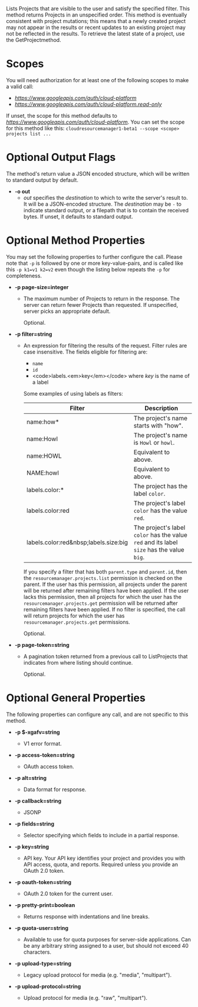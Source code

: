 Lists Projects that are visible to the user and satisfy the
specified filter. This method returns Projects in an unspecified order.
This method is eventually consistent with project mutations; this means
that a newly created project may not appear in the results or recent
updates to an existing project may not be reflected in the results. To
retrieve the latest state of a project, use the GetProjectmethod.
# Scopes

You will need authorization for at least one of the following scopes to make a valid call:

* *https://www.googleapis.com/auth/cloud-platform*
* *https://www.googleapis.com/auth/cloud-platform.read-only*

If unset, the scope for this method defaults to *https://www.googleapis.com/auth/cloud-platform*.
You can set the scope for this method like this: `cloudresourcemanager1-beta1 --scope <scope> projects list ...`

# Optional Output Flags

The method's return value a JSON encoded structure, which will be written to standard output by default.

* **-o out**
    - *out* specifies the *destination* to which to write the server's result to.
      It will be a JSON-encoded structure.
      The *destination* may be `-` to indicate standard output, or a filepath that is to contain the received bytes.
      If unset, it defaults to standard output.
# Optional Method Properties

You may set the following properties to further configure the call. Please note that `-p` is followed by one 
or more key-value-pairs, and is called like this `-p k1=v1 k2=v2` even though the listing below repeats the
`-p` for completeness.

* **-p page-size=integer**
    - The maximum number of Projects to return in the response.
        The server can return fewer Projects than requested.
        If unspecified, server picks an appropriate default.
        
        Optional.

* **-p filter=string**
    - An expression for filtering the results of the request.  Filter rules are
        case insensitive. The fields eligible for filtering are:
        
        + `name`
        + `id`
        + &lt;code&gt;labels.&lt;em&gt;key&lt;/em&gt;&lt;/code&gt; where *key* is the name of a label
        
        Some examples of using labels as filters:
        
        |Filter|Description|
        |------|-----------|
        |name:how*|The project&#39;s name starts with &#34;how&#34;.|
        |name:Howl|The project&#39;s name is `Howl` or `howl`.|
        |name:HOWL|Equivalent to above.|
        |NAME:howl|Equivalent to above.|
        |labels.color:*|The project has the label `color`.|
        |labels.color:red|The project&#39;s label `color` has the value `red`.|
        |labels.color:red&amp;nbsp;labels.size:big|The project&#39;s label `color` has the value `red` and its label `size` has the value `big`.
        
        If you specify a filter that has both `parent.type` and `parent.id`, then
        the `resourcemanager.projects.list` permission is checked on the parent.
        If the user has this permission, all projects under the parent will be
        returned after remaining filters have been applied. If the user lacks this
        permission, then all projects for which the user has the
        `resourcemanager.projects.get` permission will be returned after remaining
        filters have been applied. If no filter is specified, the call will return
        projects for which the user has `resourcemanager.projects.get` permissions.
        
        Optional.

* **-p page-token=string**
    - A pagination token returned from a previous call to ListProjects
        that indicates from where listing should continue.
        
        Optional.

# Optional General Properties

The following properties can configure any call, and are not specific to this method.

* **-p $-xgafv=string**
    - V1 error format.

* **-p access-token=string**
    - OAuth access token.

* **-p alt=string**
    - Data format for response.

* **-p callback=string**
    - JSONP

* **-p fields=string**
    - Selector specifying which fields to include in a partial response.

* **-p key=string**
    - API key. Your API key identifies your project and provides you with API access, quota, and reports. Required unless you provide an OAuth 2.0 token.

* **-p oauth-token=string**
    - OAuth 2.0 token for the current user.

* **-p pretty-print=boolean**
    - Returns response with indentations and line breaks.

* **-p quota-user=string**
    - Available to use for quota purposes for server-side applications. Can be any arbitrary string assigned to a user, but should not exceed 40 characters.

* **-p upload-type=string**
    - Legacy upload protocol for media (e.g. &#34;media&#34;, &#34;multipart&#34;).

* **-p upload-protocol=string**
    - Upload protocol for media (e.g. &#34;raw&#34;, &#34;multipart&#34;).
